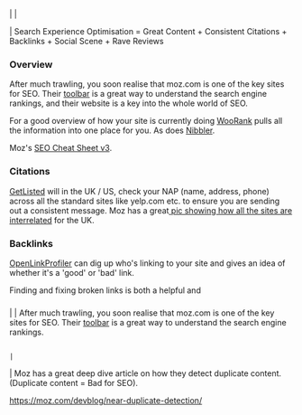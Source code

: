 |                                                                                                                                                                                                                                                                                                                                                                                                                                                                                                                                                                                                                                                                                                                                                                         |                                                                                                                                                                                                                                                                                                                                                                                                                                                                                                                                                                                                                                                                                                                                                                           
  
                          
| Search Experience Optimisation = Great Content + Consistent Citations + Backlinks + Social Scene + Rave Reviews

<h3>Overview</h3>

After much trawling, you soon realise that moz.com is one of the key sites for SEO. Their <a title="MOZ ToolBar" href="http://moz.com/tools/seo-toolbar" target="_blank">toolbar</a> is a great way to understand the search engine rankings, and their website is a key into the whole world of SEO.

For a good overview of how your site is currently doing <a title="Woo Rank" href="https://www.woorank.com/" target="_blank">WooRank</a> pulls all the information into one place for you. As does <a title="Site analysis" href="http://nibbler.silktide.com/en" target="_blank">Nibbler</a>.

Moz's <a href="https://moz.com/blog/seo-cheat-sheet?utm_source=facebook&amp;utm_medium=social&amp;utm_content=seo_cheat_sheet&amp;utm_campaign=blog_pos" target="_blank">SEO Cheat Sheet v3</a>.

<h3>Citations</h3>

<a title="Get Listed" href="http://getlisted.org" target="_blank">GetListed</a> will in the UK / US, check your NAP (name, address, phone) across all the standard sites like yelp.com etc. to ensure you are sending out a consistent message. Moz has a great<a title="UK citation flows" href="http://moz.com/blog/check-listings-uk-moz-local" target="_blank"> pic showing how all the sites are interrelated</a> for the UK.

<h3>Backlinks</h3>

<a href="http://www.openlinkprofiler.org/tools" target="_blank">OpenLinkProfiler</a> can dig up who's linking to your site and gives an idea of whether it's a 'good' or 'bad' link.

Finding and fixing broken links is both a helpful and

<h3></h3> |
| After much trawling, you soon realise that moz.com is one of the key sites for SEO. Their <a title="MOZ ToolBar" href="http://moz.com/tools/seo-toolbar" target="_blank">toolbar</a> is a great way to understand the search engine rankings.                                                                                                                                                                                                                                                                                                                            


                                                                                                                                                                             |
| Moz has a great deep dive article on how they detect duplicate content. (Duplicate content = Bad for SEO).

<a title="Near duplicate detection" href="https://moz.com/devblog/near-duplicate-detection/" target="_blank">https://moz.com/devblog/near-duplicate-detection/</a>                                                                                                                                                                                                                                                            